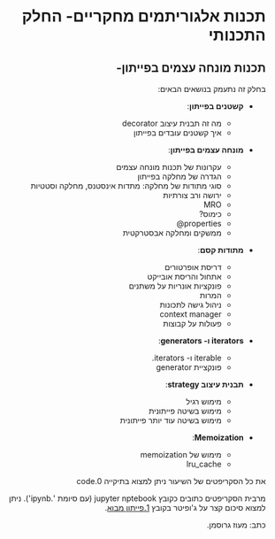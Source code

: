 <div dir='rtl' lang='he'>

# תכנות אלגוריתמים מחקריים- החלק התכנותי
## תכנות מונחה עצמים בפייתון-  

בחלק זה נתעמק בנושאים הבאים:

- **קשטנים בפייתון**:
   - מה זה תבנית עיצוב decorator 
   - איך קשטנים עובדים בפייתון
  

- **מונחה עצמים בפייתון**:
   - עקרונות של תכנות מונחה עצמים
   - הגדרה של מחלקה בפייתון
   - סוגי מתודות של מחלקה: מתדות אינסטנס, מחלקה וסטטיות
   - ירושה ורב צורתיות
   - MRO
   - כימוס? 
   - properties@
   - ממשקים ומחלקה אבסטרקטית


- **מתודות קסם**:
   - דריסת אופרטורים
   - אתחול והריסת אובייקט
   - פונקציות אונריות על משתנים
   - המרות
   - ניהול גישה לתכונות
   - context manager
   - פעולות על קבוצות
  
- **iterators ו- generators**:
   - iterable ו- iterators.
   - פונקציית generator


- **תבנית עיצוב strategy**:
   - מימוש רגיל
   - מימוש בשיטה פייתונית
   - מימוש בשיטה עוד יותר פייתונית

- **Memoization**:
   - מימוש של memoization 
   - lru_cache


את כל הסקריפטים של השיעור ניתן למצוא בתיקייה code.0

מרבית הסקריפטים כתובים כקובץ jupyter nptebook (עם סיומת '.ipynb').
ניתן למצוא סיכום קצר על ג'ופיטר בקובץ [1.פייתון מבוא](https://github.com/maoz-grossman/Python_Ariel/blob/master/1.Basics/1.%20%D7%A4%D7%99%D7%99%D7%AA%D7%95%D7%9F%20%D7%9E%D7%91%D7%95%D7%90.pdf).

כתב: מעוז גרוסמן.
</div>